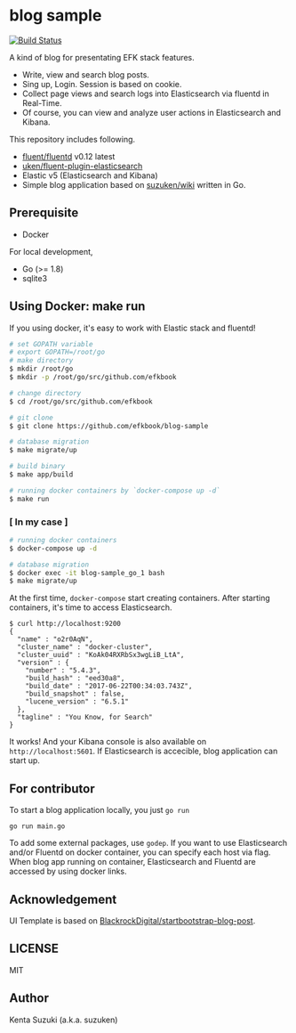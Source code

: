 # blog sample

[![Build Status](https://travis-ci.org/efkbook/blog-sample.svg?branch=master)](https://travis-ci.org/efkbook/blog-sample)

A kind of blog for presentating EFK stack features.

* Write, view and search blog posts.
* Sing up, Login. Session is based on cookie.
* Collect page views and search logs into Elasticsearch via fluentd in Real-Time.
* Of course, you can view and analyze user actions in Elasticsearch and Kibana.

This repository includes following.

* [fluent/fluentd](https://github.com/fluent/fluentd) v0.12 latest
* [uken/fluent-plugin-elasticsearch](https://github.com/uken/fluent-plugin-elasticsearch)
* Elastic v5 (Elasticsearch and Kibana)
* Simple blog application based on [suzuken/wiki](https://github.com/suzuken/wiki) written in Go.

## Prerequisite

* Docker

For local development,

* Go (>= 1.8)
* sqlite3

## Using Docker: make run

If you using docker, it's easy to work with Elastic stack and fluentd!
```bash
# set GOPATH variable
# export GOPATH=/root/go
# make directory
$ mkdir /root/go
$ mkdir -p /root/go/src/github.com/efkbook

# change directory
$ cd /root/go/src/github.com/efkbook

# git clone
$ git clone https://github.com/efkbook/blog-sample

# database migration
$ make migrate/up

# build binary
$ make app/build

# running docker containers by `docker-compose up -d`
$ make run
```
### **[ In my case ]**
```bash
# running docker containers
$ docker-compose up -d

# database migration
$ docker exec -it blog-sample_go_1 bash
$ make migrate/up
```

At the first time, `docker-compose` start creating containers. After starting containers, it's time to access Elasticsearch.

    $ curl http://localhost:9200
    {
      "name" : "o2r0AqN",
      "cluster_name" : "docker-cluster",
      "cluster_uuid" : "KoAk04RXRbSx3wgLiB_LtA",
      "version" : {
        "number" : "5.4.3",
        "build_hash" : "eed30a8",
        "build_date" : "2017-06-22T00:34:03.743Z",
        "build_snapshot" : false,
        "lucene_version" : "6.5.1"
      },
      "tagline" : "You Know, for Search"
    }

It works! And your Kibana console is also available on `http://localhost:5601`. If Elasticsearch is accecible, blog application can start up.

## For contributor

To start a blog application locally, you just `go run`

    go run main.go

To add some external packages, use `godep`. If you want to use Elasticsearch and/or Fluentd on docker container, you can specify each host via flag. When blog app running on container, Elasticsearch and Fluentd are accessed by using docker links.

## Acknowledgement

UI Template is based on [BlackrockDigital/startbootstrap-blog-post](https://github.com/BlackrockDigital/startbootstrap-blog-post).

## LICENSE

MIT

## Author

Kenta Suzuki (a.k.a. suzuken)
